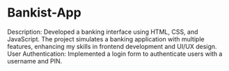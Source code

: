 # Bankist-App
Description: Developed a  banking interface using HTML, CSS, and JavaScript. The project simulates a banking application with multiple features, enhancing my skills in frontend development and UI/UX design. 
User Authentication: Implemented a login form to authenticate users with a username and PIN.
